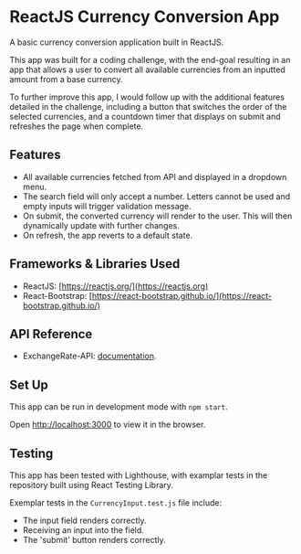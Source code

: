 # ReactJS Currency Conversion App

A basic currency conversion application built in ReactJS.

This app was built for a coding challenge, with the end-goal resulting in an app that allows a user to convert all available currencies from an inputted amount from a base currency.

To further improve this app, I would follow up with the additional features detailed in the challenge, including a button that switches the order of the selected currencies, and a countdown timer that displays on submit and refreshes the page when complete.

## Features

- All available currencies fetched from API and displayed in a dropdown menu.
- The search field will only accept a number. Letters cannot be used and empty inputs will trigger validation message.
- On submit, the converted currency will render to the user. This will then dynamically update with further changes.
- On refresh, the app reverts to a default state.

## Frameworks & Libraries Used

- ReactJS: [https://reactjs.org/](https://reactjs.org)
- React-Bootstrap: [https://react-bootstrap.github.io/](https://react-bootstrap.github.io/)

## API Reference

- ExchangeRate-API: [documentation](https://www.exchangerate-api.com/docs/overview).

## Set Up

This app can be run in development mode with `npm start`.

Open [http://localhost:3000](http://localhost:3000) to view it in the browser.

## Testing

This app has been tested with Lighthouse, with examplar tests in the repository built using React Testing Library.

Exemplar tests in the `CurrencyInput.test.js` file include:

- The input field renders correctly.
- Receiving an input into the field.
- The 'submit' button renders correctly.
